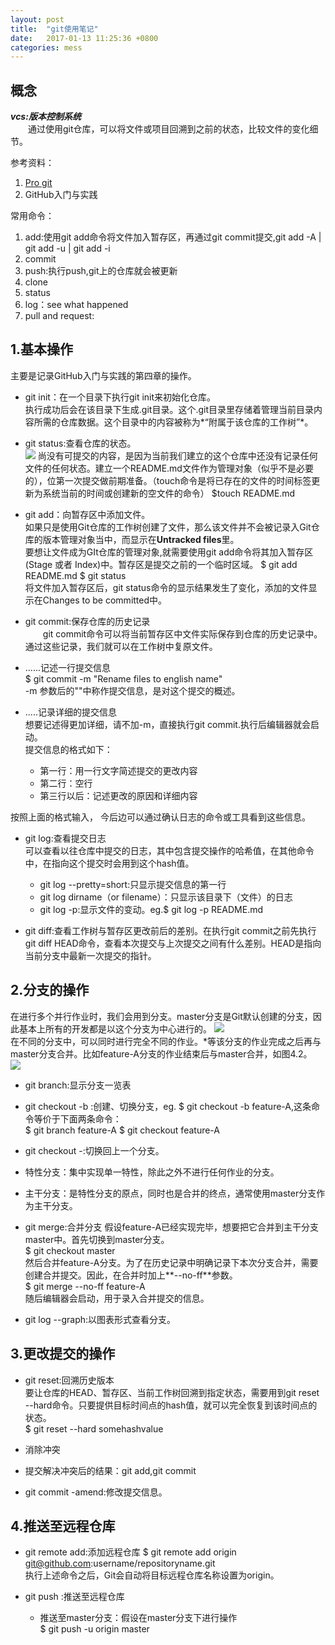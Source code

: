 ```yaml
---
layout: post
title:  "git使用笔记"
date:   2017-01-13 11:25:36 +0800
categories: mess
---  
```

## 概念
<span id="concept"></span>
***vcs:版本控制系统***  
　　通过使用git仓库，可以将文件或项目回溯到之前的状态，比较文件的变化细节。  

参考资料：  
1. [Pro git](https://git-scm.com/book/zh/v1)  
2. GitHub入门与实践  

常用命令：  
1. add:使用git add命令将文件加入暂存区，再通过git commit提交,git add -A | git add -u | git add -i
2. commit
3. push:执行push,git上的仓库就会被更新
4. clone
5. status
6. log：see what happened
7. pull and request:

##  1.基本操作
主要是记录GitHub入门与实践的第四章的操作。  
* git init：在一个目录下执行git init来初始化仓库。  
执行成功后会在该目录下生成.git目录。这个.git目录里存储着管理当前目录内容所需的仓库数据。这个目录中的内容被称为*“附属于该仓库的工作树”*。  
  
* git status:查看仓库的状态。  
![](http://i.imgur.com/DLFiaJ5.png)
尚没有可提交的内容，是因为当前我们建立的这个仓库中还没有记录任何文件的任何状态。建立一个README.md文件作为管理对象（似乎不是必要的），位第一次提交做前期准备。（touch命令是将已存在的文件的时间标签更新为系统当前的时间或创建新的空文件的命令）
	$touch README.md
  
* git add：向暂存区中添加文件。  
如果只是使用Git仓库的工作树创建了文件，那么该文件并不会被记录入Git仓库的版本管理对象当中，而显示在**Untracked files**里。  
要想让文件成为GIt仓库的管理对象,就需要使用git add命令将其加入暂存区(Stage 或者 Index)中。暂存区是提交之前的一个临时区域。
	$ git add README.md
	$ git status  
将文件加入暂存区后，git status命令的显示结果发生了变化，添加的文件显示在Changes to be committed中。
  
  
* git commit:保存仓库的历史记录  
　　git commit命令可以将当前暂存区中文件实际保存到仓库的历史记录中。通过这些记录，我们就可以在工作树中复原文件。

* ......记述一行提交信息  
	$ git commit -m "Rename files to english name"  
-m 参数后的""中称作提交信息，是对这个提交的概述。
  
* .....记录详细的提交信息  
想要记述得更加详细，请不加-m，直接执行git commit.执行后编辑器就会启动。  
提交信息的格式如下：
	* 第一行：用一行文字简述提交的更改内容
	* 第二行：空行
	* 第三行以后：记述更改的原因和详细内容
  
按照上面的格式输入， 今后边可以通过确认日志的命令或工具看到这些信息。

* git log:查看提交日志  
可以查看以往仓库中提交的日志，其中包含提交操作的哈希值，在其他命令中，在指向这个提交时会用到这个hash值。
	* git log --pretty=short:只显示提交信息的第一行
	* git log dirname（or filename）：只显示该目录下（文件）的日志
	* git log -p:显示文件的变动。eg.$ git log -p README.md
  
* git diff:查看工作树与暂存区更改前后的差别。在执行git commit之前先执行git diff HEAD命令，查看本次提交与上次提交之间有什么差别。HEAD是指向当前分支中最新一次提交的指针。
  
  

## 2.分支的操作
在进行多个并行作业时，我们会用到分支。master分支是Git默认创建的分支，因此基本上所有的开发都是以这个分支为中心进行的。
![](http://i.imgur.com/vcBzD0T.png)  
在不同的分支中，可以同时进行完全不同的作业。*等该分支的作业完成之后再与master分支合并。比如feature-A分支的作业结束后与master合并，如图4.2。  
![](http://i.imgur.com/RnDd7lR.png)  
  
* git branch:显示分支一览表
* git checkout -b :创建、切换分支，eg. 	$ git checkout -b feature-A,这条命令等价于下面两条命令：  
	$ git branch feature-A
	$ git checkout feature-A
* git checkout -:切换回上一个分支。


* 特性分支：集中实现单一特性，除此之外不进行任何作业的分支。
* 主干分支：是特性分支的原点，同时也是合并的终点，通常使用master分支作为主干分支。
  
  
* git merge:合并分支
假设feature-A已经实现完毕，想要把它合并到主干分支master中。首先切换到master分支。  
	$ git checkout master  
然后合并feature-A分支。为了在历史记录中明确记录下本次分支合并，需要创建合并提交。因此，在合并时加上**--no-ff**参数。  
	$ git merge --no-ff feature-A  
随后编辑器会启动，用于录入合并提交的信息。  
  
* git log --graph:以图表形式查看分支。  
  
  
## 3.更改提交的操作
* git reset:回溯历史版本  
要让仓库的HEAD、暂存区、当前工作树回溯到指定状态，需要用到git reset --hard命令。只要提供目标时间点的hash值，就可以完全恢复到该时间点的状态。  
	$ git reset --hard somehashvalue  
  
* 消除冲突
* 提交解决冲突后的结果：git add,git commit
* git commit -amend:修改提交信息。  
  
## 4.推送至远程仓库
* git remote add:添加远程仓库
	$ git remote add origin git@github.com:username/repositoryname.git  
执行上述命令之后，Git会自动将目标远程仓库名称设置为origin。  
  
* git push :推送至远程仓库
	* 推送至master分支：假设在master分支下进行操作  
		$ git push -u origin master